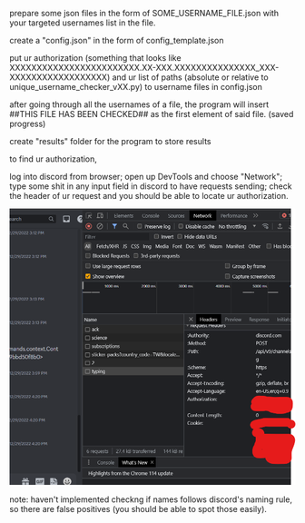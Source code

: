 prepare some json files in the form of SOME_USERNAME_FILE.json with your targeted usernames list in the file.

create a "config.json" in the form of config_template.json

put ur authorization (something that looks like XXXXXXXXXXXXXXXXXXXXXXXX.XX-XXX.XXXXXXXXXXXXXXX_XXX-XXXXXXXXXXXXXXXXXX) 
and ur list of paths (absolute or relative to unique_username_checker_vXX.py) to username files in config.json

after going through all the usernames of a file, the program will insert ##THIS FILE HAS BEEN CHECKED## as the first element of said file. (saved progress) 

create "results" folder for the program to store results



to find ur authorization, 

log into discord from browser; 
open up DevTools and choose "Network"; 
type some shit in any input field in discord to have requests sending;
check the header of ur request and you should be able to locate ur authorization.

![find auth](./where_is_auth.png?raw=true "auth")


note: haven't implemented checkng if names follows discord's naming rule, so there are false positives (you should be able to spot those easily).
